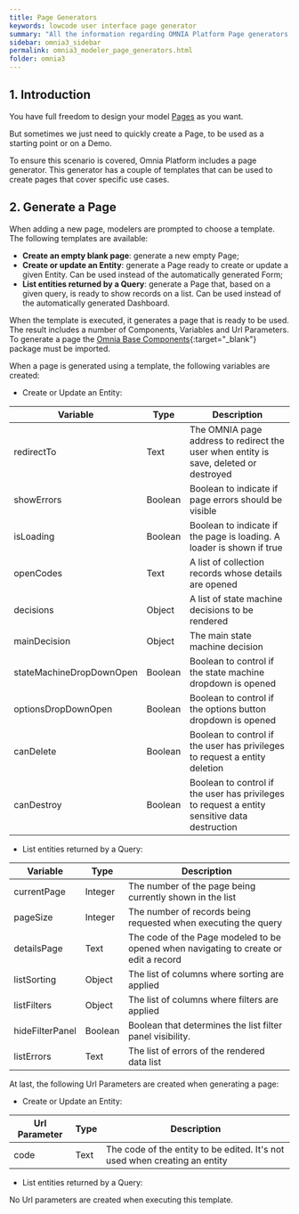 ```yaml
---
title: Page Generators
keywords: lowcode user interface page generator
summary: "All the information regarding OMNIA Platform Page generators. Create new pages for your entities with a couple of clicks."
sidebar: omnia3_sidebar
permalink: omnia3_modeler_page_generators.html
folder: omnia3
---
```


## 1. Introduction

You have full freedom to design your model [Pages](omnia3_modeler_pages.md) as you want.

But sometimes we just need to quickly create a Page, to be used as a starting point or on a Demo.

To ensure this scenario is covered, Omnia Platform includes a page generator. This generator has a couple of templates that can be used to create pages that cover specific use cases.

## 2. Generate a Page

When adding a new page, modelers are prompted to choose a template. The following templates are available:

- **Create an empty blank page**: generate a new empty Page;
- **Create or update an Entity**: generate a Page ready to create or update a given Entity. Can be used instead of the automatically generated Form;
- **List entities returned by a Query**: generate a Page that, based on a given query, is ready to show records on a list. Can be used instead of the automatically generated Dashboard.

When the template is executed, it generates a page that is ready to be used. The result includes a number of Components, Variables and Url Parameters. To generate a page the [Omnia Base Components](https://github.com/OMNIALowCode/omnia-base-components){:target="\_blank"} package must be imported.

When a page is generated using a template, the following variables are created:

- Create or Update an Entity:

| Variable                 | Type    | Description                                                                                  |
| ------------------------ | ------- | -------------------------------------------------------------------------------------------- |
| redirectTo               | Text    | The OMNIA page address to redirect the user when entity is save, deleted or destroyed        |
| showErrors               | Boolean | Boolean to indicate if page errors should be visible                                         |
| isLoading                | Boolean | Boolean to indicate if the page is loading. A loader is shown if true                        |
| openCodes                | Text    | A list of collection records whose details are opened                                        |
| decisions                | Object  | A list of state machine decisions to be rendered                                             |
| mainDecision             | Object  | The main state machine decision                                                              |
| stateMachineDropDownOpen | Boolean | Boolean to control if the state machine dropdown is opened                                   |
| optionsDropDownOpen      | Boolean | Boolean to control if the options button dropdown is opened                                  |
| canDelete                | Boolean | Boolean to control if the user has privileges to request a entity deletion                   |
| canDestroy               | Boolean | Boolean to control if the user has privileges to request a entity sensitive data destruction |

- List entities returned by a Query:

| Variable        | Type    | Description                                                                          |
| --------------- | ------- | ------------------------------------------------------------------------------------ |
| currentPage     | Integer | The number of the page being currently shown in the list                             |
| pageSize        | Integer | The number of records being requested when executing the query                       |
| detailsPage     | Text    | The code of the Page modeled to be opened when navigating to create or edit a record |
| listSorting     | Object  | The list of columns where sorting are applied                                        |
| listFilters     | Object  | The list of columns where filters are applied                                        |
| hideFilterPanel | Boolean | Boolean that determines the list filter panel visibility.                            |
| listErrors      | Text    | The list of errors of the rendered data list                                         |

At last, the following Url Parameters are created when generating a page:

- Create or Update an Entity:

| Url Parameter | Type | Description                                                                |
| ------------- | ---- | -------------------------------------------------------------------------- |
| code          | Text | The code of the entity to be edited. It's not used when creating an entity |

- List entities returned by a Query:

No Url parameters are created when executing this template.
